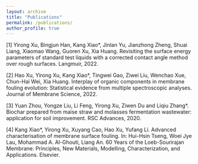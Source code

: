 ```yaml
---
layout: archive
title: "Publications"
permalink: /publications/
author_profile: true
---
```

[1] Yirong Xu, Bingjun Han, Kang Xiao*, Jinlan Yu, Jianzhong Zheng, Shuai Liang, Xiaomao Wang, Guoren Xu, Xia Huang. Revisiting the surface energy parameters of standard test liquids with a corrected contact angle method over rough surfaces. Langmuir, 2022. 

[2] Hao Xu, Yirong Xu, Kang Xiao*, Tingwei Gao, Ziwei Liu, Wenchao Xue, Chun-Hai Wei, Xia Huang. Interplay of organic components in membrane fouling evolution: Statistical evidence from multiple spectroscopic analyses. Journal of Membrane Science, 2022.

[3] Yuan Zhou, Yongze Liu, Li Feng, Yirong Xu, Ziwen Du and Liqiu Zhang*. Biochar prepared from maise straw and molasses fermentation wastewater: application for soil improvement. RSC Advances, 2020.

[4] Kang Xiao*, Yirong Xu, Xuyang Cao, Hao Xu, Yufang Li. Advanced characterisation of membrane surface fouling. In: Hui-Hsin Tseng, Woei Jye Lau, Mohammad A. Al-Ghouti, Liang An. 60 Years of the Loeb-Sourirajan Membrane: Principles, New Materials, Modelling, Characterization, and Applications. Elsevier.

